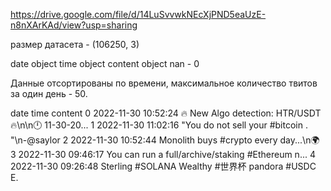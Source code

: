 https://drive.google.com/file/d/14LuSvvwkNEcXjPND5eaUzE-n8nXArKAd/view?usp=sharing

размер датасета - (106250, 3)

date	object
time	object
content	object
nan - 0

Данные отсортированы по времени, максимальное количество твитов за один день - 50.

date	time	content
0	2022-11-30	10:52:24	🔥 New Algo detection: HTR/USDT 🔥\n\n🕛 11-30-20...
1	2022-11-30	11:02:16	"You do not sell your #bitcoin . "\n-@saylor
2	2022-11-30	10:52:44	Monolith buys #crypto every day...\n🌍
3	2022-11-30	09:46:17	You can run a full/archive/staking #Ethereum n...
4	2022-11-30	09:26:48	Sterling #SOLANA Wealthy #世界杯 pandora #USDC E.
